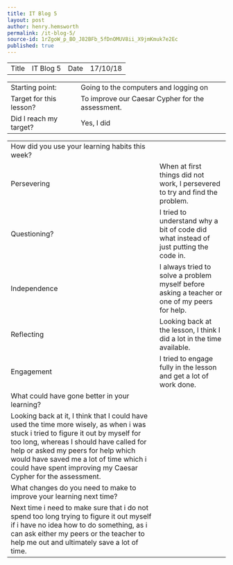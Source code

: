 ```yaml
---
title: IT Blog 5
layout: post
author: henry.hemsworth
permalink: /it-blog-5/
source-id: 1rZgoW_p_BO_J82BFb_5fDnOMUV8ii_X9jmKmuk7e2Ec
published: true
---
```

<table>
  <tr>
    <td>Title</td>
    <td>IT Blog 5</td>
    <td>Date</td>
    <td>17/10/18</td>
  </tr>
</table>


<table>
  <tr>
    <td>Starting point:</td>
    <td>Going to the computers and logging on</td>
  </tr>
  <tr>
    <td>Target for this lesson?</td>
    <td>To improve our Caesar Cypher for the assessment.</td>
  </tr>
  <tr>
    <td>Did I reach my target? </td>
    <td>Yes, I did</td>
  </tr>
</table>


<table>
  <tr>
    <td>How did you use your learning habits this week?</td>
    <td></td>
  </tr>
  <tr>
    <td>Persevering</td>
    <td>When at first things did not work, I persevered to try and find the problem.</td>
  </tr>
  <tr>
    <td>Questioning?</td>
    <td> I tried to understand why a bit of code did what instead of just putting the code in.</td>
  </tr>
  <tr>
    <td>Independence</td>
    <td>I always tried to solve a problem myself before asking a teacher or one of my peers for help.</td>
  </tr>
  <tr>
    <td>Reflecting</td>
    <td>Looking back at the lesson, I think I did a lot in the time available.</td>
  </tr>
  <tr>
    <td>Engagement</td>
    <td>I tried to engage fully in the lesson and get a lot of work done.</td>
  </tr>
  <tr>
    <td>What could have gone better in your learning?</td>
    <td></td>
  </tr>
  <tr>
    <td> Looking back at it, I think that I could have used the time more wisely, as when i was stuck i tried to figure it out by myself for too long, whereas I should have called for help or asked my peers for help which would have saved me a lot of time which i could have spent improving my Caesar Cypher for the assessment. </td>
    <td></td>
  </tr>
  <tr>
    <td>What changes do you need to make to improve your learning next time?</td>
    <td></td>
  </tr>
  <tr>
    <td>Next time i need to make sure that i do not spend too long trying to figure it out myself if i have no idea how to do something, as i can ask either my peers or the teacher to help me out and ultimately save a lot of time.</td>
    <td></td>
  </tr>
</table>



